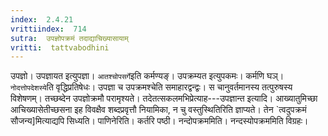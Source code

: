 ```yaml
---
index:  2.4.21
vrittiindex:  714
sutra:  उपज्ञोपक्रमं तदाद्याचिख्यासायाम्
vritti:  tattvabodhini 
---
```


उपज्ञो। उपज्ञायत इत्युपज्ञा। `आतश्चोपसर्गे`इति कर्मण्यङ्। उपक्रम्यत इत्युपकमः। कर्मणि घञ्। `नोदत्तोपदेशस्ये`ति वृद्धिप्रतिषेधः। उपज्ञा च उपक्रमश्चेति समाहारद्वन्द्वः। स चानुवर्तमानस्य तत्पुरुषस्य विशेषणम्। तच्छब्देन उपज्ञोक्रमौ परामृश्यते। तदेतत्सकलमभिप्रेत्याह---उपज्ञान्त इत्यादि। आख्यातुमिच्छा आचिख्यासेतीच्छसना इह विवक्षैव शब्दप्रवृत्तौ नियामिका, न चु वस्तुस्थितिरिति ज्ञाप्यते। तेन `त्वदुपक्रमं सौजन्य]मित्याद्यपि सिध्यति। पाणिनेरिति। कर्तरि पष्ठी। नन्दोपक्रममिति। नन्दस्योपक्रममिति विग्रहः।

